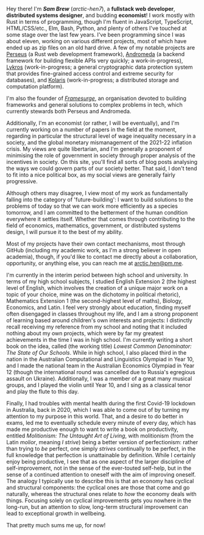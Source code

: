 Hey there! I'm ***Sam Brew*** (*arctic-hen7*), a **fullstack web developer**, **distributed systems designer**, and budding **economist**! I work mostly with Rust in terms of programming, though I'm fluent in JavaScript, TypeScript, HTML/CSS/etc., Elm, Bash, Python, and plenty of others I've touched at some stage over the last few years. I've been programming since I was about eleven, working on various different projects, most of which have ended up as zip files on an old hard drive. A few of my notable projects are [Perseus](https://github.com/framesurge/perseus) (a Rust web development framework), [Andromeda](https://github.com/framesurge/andromeda) (a backend framework for building flexible APIs very quickly; a work-in-progress), [Lykros]() (work-in-progress; a general cryptographic data protection system that provides fine-grained access control and extreme security for databases), and [Kolaris]() (work-in-progress; a distributed storage and computation platform).

I'm also the founder of [*Framesurge*](https://github.com/framesurge), an organisation devoted to building frameworks and general solutions to complex problems in tech, which currently stewards both Perseus and Andromeda.

Additionally, I'm an economist (or rather, I will be eventually), and I'm currently working on a number of papers in the field at the moment, regarding in particular the structural level of wage inequality necessary in a society, and the global monetary mismanagement of the 2021-22 inflation crisis. My views are quite libertarian, and I'm generally a proponent of minimising the role of government in society through proper analysis of the incentives in society. On this site, you'll find all sorts of blog posts analysing the ways we could govern parts of our society better. That said, I don't tend to fit into a nice political box, as my social views are generally fairly progressive.

Although others may disagree, I view most of my work as fundamentally falling into the category of 'future-building': I want to build solutions to the problems of today so that we can work more efficiently as a species tomorrow, and I am committed to the betterment of the human condition everywhere it settles itself. Whether that comes through contributing to the field of economics, mathematics, government, or distributed systems design, I will pursue it to the best of my ability.

Most of my projects have their own contact mechanisms, most through GitHub (including my academic work, as I'm a strong believer in open academia), though, if you'd like to contact me directly about a collaboration, opportunity, or anything else, you can reach me at [arctic.hen@pm.me](mailto:arctic.hen@pm.me). 

I'm currently in the interim period between high school and university. In terms of my high school subjects, I studied English Extension 2 (the highest level of English, which involves the creation of a unique major work on a topic of your choice, mine was on the dichotomy in political rhetoric), Mathematics Extension 1 (the second-highest level of maths), Biology, Economics, and Latin. I feel very strongly about education, finding myself often disengaged in classes throughout my life, and I am a strong proponent of learning based around children's own interests and projects: I distinctly recall receiving my reference from my school and noting that it included nothing about my own projects, which were by far my greatest achievements in the time I was in high school. I'm currently writing a short book on the idea, called (the working title) *Lowest Common Denominator: The State of Our Schools*. While in high school, I also placed third in the nation in the Australian Computational and Linguistics Olympiad in Year 10, and I made the national team in the Australian Economics Olympiad in Year 12 (though the international round was cancelled due to Russia's egregious assault on Ukraine). Additionally, I was a member of a great many musical groups, and I played the violin until Year 10, and I sing as a classical tenor and play the flute to this day.

Finally, I had troubles with mental health during the first Covid-19 lockdown in Australia, back in 2020, which I was able to come out of by turning my attention to my purpose in this world. That, and a desire to do better in exams, led me to eventually schedule every minute of every day, which has made me productive enough to want to write a book on productivity, entitled *Molitionism: The Untaught Art of Living*, with molitionism (from the Latin *molior*, meaning *I strive*) being a better version of perfectionism: rather than trying to *be* perfect, one simply *strives* continually to be perfect, in the full knowledge that perfection is unattainable by definition. While I certainly enjoy being productive, I see that as one aspect of the larger discipline of self-improvement, not in the sense of the ever-touted self-help, but in the sense of a continued attention to oneself with the aim of improving oneself. The analogy I typically use to describe this is that an economy has cyclical and structural components: the cyclical ones are those that come and go naturally, whereas the structural ones relate to *how* the economy deals with things. Focusing solely on cyclical improvements gets you nowhere in the long-run, but an attention to slow, long-term structural improvement can lead to exceptional growth in wellbeing.

That pretty much sums me up, for now!
